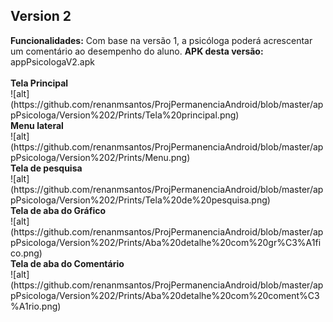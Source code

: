 <h2>Version 2</h2>
<b>Funcionalidades:</b> Com base na versão 1, a psicóloga poderá acrescentar um comentário ao desempenho do aluno.
<b>APK desta versão:</b> appPsicologaV2.apk
<br><br>
<b>Tela Principal</b><br>
![alt](https://github.com/renanmsantos/ProjPermanenciaAndroid/blob/master/appPsicologa/Version%202/Prints/Tela%20principal.png)<br>
<b>Menu lateral</b><br>
![alt](https://github.com/renanmsantos/ProjPermanenciaAndroid/blob/master/appPsicologa/Version%202/Prints/Menu.png)<br>
<b>Tela de pesquisa</b><br>
![alt](https://github.com/renanmsantos/ProjPermanenciaAndroid/blob/master/appPsicologa/Version%202/Prints/Tela%20de%20pesquisa.png)<br>
<b>Tela de aba do Gráfico</b><br>
![alt](https://github.com/renanmsantos/ProjPermanenciaAndroid/blob/master/appPsicologa/Version%202/Prints/Aba%20detalhe%20com%20gr%C3%A1fico.png)<br>
<b>Tela de aba do Comentário</b><br>
![alt](https://github.com/renanmsantos/ProjPermanenciaAndroid/blob/master/appPsicologa/Version%202/Prints/Aba%20detalhe%20com%20coment%C3%A1rio.png)<br>




